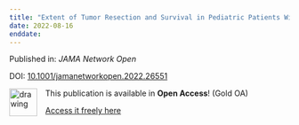 ```yaml
---
title: "Extent of Tumor Resection and Survival in Pediatric Patients With High-Grade Gliomas"
date: 2022-08-16
enddate:
---
```


Published in: *JAMA Network Open*

DOI: [10.1001/jamanetworkopen.2022.26551](https://doi.org/10.1001/jamanetworkopen.2022.26551)

<img src="https://upload.wikimedia.org/wikipedia/commons/thumb/7/77/Open_Access_logo_PLoS_transparent.svg/800px-Open_Access_logo_PLoS_transparent.svg.png" alt="drawing" width="50" align="left"/> &nbsp;&nbsp;&nbsp;This publication is available in **Open Access**! (Gold OA)

&nbsp;&nbsp;&nbsp;<a href="https://jamanetwork.com/journals/jamanetworkopen/articlepdf/2795183/hatoum_2022_oi_220756_1659553622.45648.pdf">Access it freely here</a>

